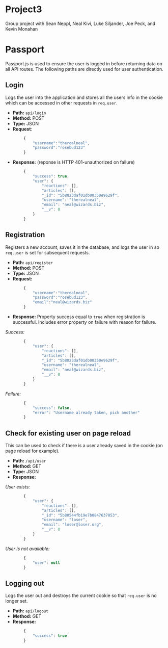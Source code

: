 # Project3
Group project with Sean Neppl, Neal Kivi, Luke Siljander, Joe Peck, and Kevin Monahan


# Passport

Passport.js is used to ensure the user is logged in before returning data on all API routes.  The following paths are directly used for user authentication.

## Login
Logs the user into the application and stores all the users info in the cookie which can be accessed in other requests in `req.user`.
* __Path:__ `api/login`
* __Method:__ POST
* __Type:__ JSON
* __Request__: 
```javascript
        {
            "username":"therealneal",
            "password":"rosebud123"
        }
```
* __Response:__ (reponse is HTTP 401-unauthorized on failure)

```javascript
        {
            "success": true,
            "user": {
                "reactions": [],
                "articles": [],
                "_id": "5b8023daf01db00350e9629f",
                "username": "therealneal",
                "email": "neal@wizards.biz",
                "__v": 0
            }
        }
```

## Registration
Registers a new account, saves it in the database, and logs the user in so `req.user` is set for subsequent requests.
* **Path:** `api/register`
* **Method:** POST
* **Type:** JSON
* **Request:** 
```javascript
        {
            "username":"therealneal",
            "password":"rosebud123",
            "email":"neal@wizards.biz"
        }
```
* **Response:** Property success equal to `true` when registration is successful. Includes error property on failure with reason for failure.

_Success:_
```javascript
        {
            "user": {
                "reactions": [],
                "articles": [],
                "_id": "5b8023daf01db00350e9629f",
                "username": "therealneal",
                "email": "neal@wizards.biz",
                "__v": 0
            }
        }
```
_Failure:_
```javascript
        {
            "success": false,
            "error": "Username already taken, pick another"
        }
```

## Check for existing user on page reload
This can be used to check if there is a user already saved in the cookie (on page reload for example).

* __Path:__ `/api/user`
* __Method:__ GET
* __Type:__ JSON
* __Response:__

_User exists:_
```javascript
        {
            "user": {
                "reactions": [],
                "articles": [],
                "_id": "5b80544fb19e7b0847637853",
                "username": "loser",
                "email": "loser@loser.org",
                "__v": 0
            }
        }
```
_User is not available:_
```javascript
        {
            "user": null
        }
```



## Logging out
Logs the user out and destroys the current cookie so that `req.user` is no longer set.
* **Path:** `api/logout`
* **Method:** GET
* **Response:**
```javascript
        {
            "success": true
        }
```
